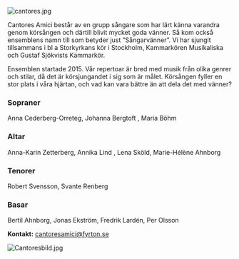
![cantores.jpg](/cantores.jpg)

Cantores Amici består av en grupp sångare som har lärt känna varandra genom körsången och därtill blivit mycket goda vänner. Så kom också ensemblens namn till som betyder just ”Sångarvänner”. Vi har sjungit tillsammans i bl a Storkyrkans kör i Stockholm, Kammarkören Musikaliska och Gustaf Sjökvists Kammarkör.

Ensemblen startade 2015. Vår repertoar är bred med musik från olika genrer och stilar, då det är körsjungandet i sig som är målet. Körsången fyller en stor plats i våra hjärtan, och vad kan vara bättre än att dela det med vänner?

### Sopraner
Anna Cederberg-Orreteg, Johanna Bergtoft , Maria Böhm

### Altar
Anna-Karin Zetterberg, Annika Lind , Lena Sköld, Marie-Hélène Ahnborg

### Tenorer
Robert Svensson, Svante Renberg

### Basar
Bertil Ahnborg, Jonas Ekström, Fredrik Lardén, Per Olsson

**Kontakt:** [cantoresamici@fyrton.se](mailto:cantoresamici@fyrton.se)

![Cantoresbild.jpg](/Cantoresbild.jpg)

